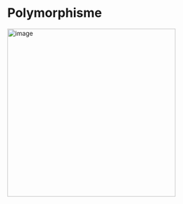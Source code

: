 # Polymorphisme
<img width="382" alt="image" src="https://user-images.githubusercontent.com/101534537/171080654-b886c139-b189-408a-89bf-a781ac586bf6.png">

